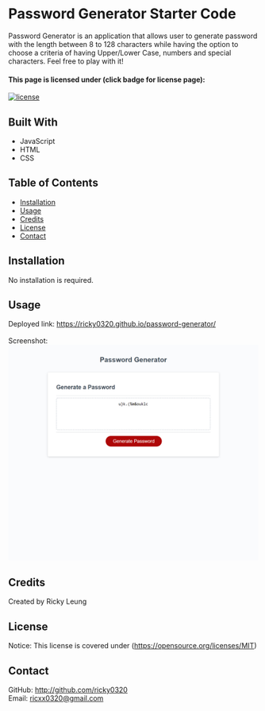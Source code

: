# Password Generator Starter Code

Password Generator is an application that allows user to generate password with the length between 8 to 128 characters while having the option to choose a criteria of having Upper/Lower Case, numbers and special characters. Feel free to play with it!

#### This page is licensed under (click badge for license page): 
[![license](https://img.shields.io/badge/License-MIT-yellow.svg)](https://opensource.org/licenses/MIT)

## Built With
* JavaScript
* HTML
* CSS

## Table of Contents
* [Installation](#installation)
* [Usage](#usage)
* [Credits](#credits)
* [License](#license) 
* [Contact ](#contact)

## Installation
No installation is required.

## Usage
Deployed link: https://ricky0320.github.io/password-generator/ <br/>
<br/>
Screenshot: <br/>
![screenshot](./assets/images/pw-generator.jpg)<br/>

## Credits
Created by Ricky Leung

## License
Notice: This license is covered under (https://opensource.org/licenses/MIT)

## Contact 
GitHub: http://github.com/ricky0320  
Email: ricxx0320@gmail.com